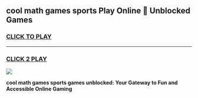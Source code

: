 
## cool math games sports Play Online 👋 Unblocked Games
<h3>
<a href="https://news.freeplayer.one?title=cool_math_games_sports&ref=17CMG">CLICK TO PLAY</a></h3>
<hr>

<h3>
<a href="https://news.freeplayer.one?title=cool_math_games_sports&ref=17CMG">CLICK 2 PLAY</a>
  
</h3>

<a href="https://news.freeplayer.one?title=cool_math_games_sports&ref=17CMG/"><img src="https://clearcache.store/games.png"></a>


**cool math games sports games unblocked: Your Gateway to Fun and Accessible Online Gaming**
